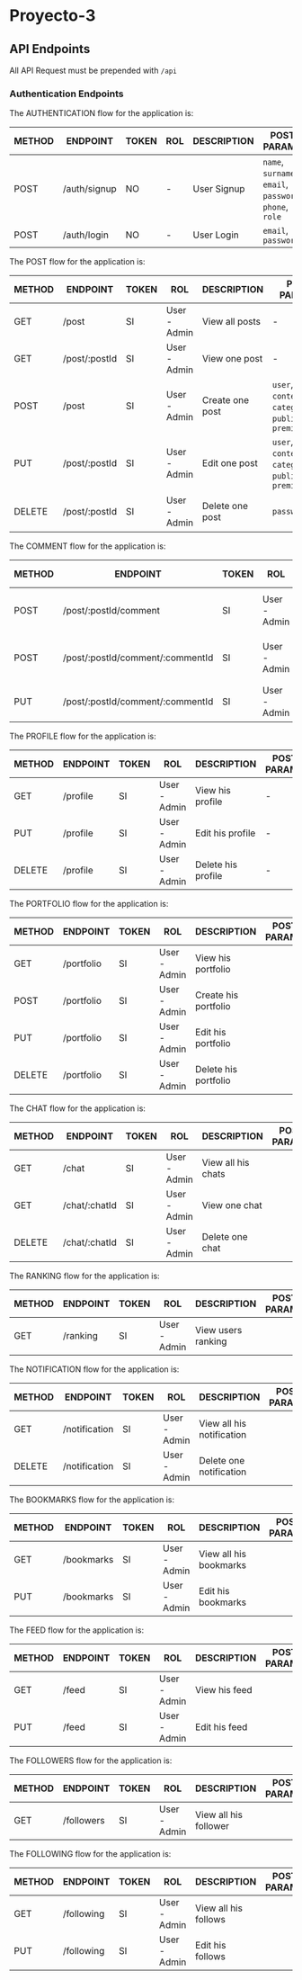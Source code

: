 # Proyecto-3

## API Endpoints

All API Request must be prepended with `/api`

### Authentication Endpoints

The AUTHENTICATION flow for the application is:
 
METHOD | ENDPOINT         | TOKEN |     ROL        |  DESCRIPTION               | POST PARAMS                                     | RETURNS
-------|------------------|-------|----------------|----------------------------|-------------------------------------------------|--------------------
POST   | /auth/signup     | NO    | -              | User Signup                | `name`, `surname`, `email`, `password`, `phone`, `role` | `token`
POST   | /auth/login      | NO    | -              | User Login                 | `email`, `password`                             | `token`

The POST flow for the application is:
 
METHOD | ENDPOINT         | TOKEN |     ROL        |  DESCRIPTION               | POST PARAMS                                     | RETURNS
-------|------------------|-------|----------------|----------------------------|-------------------------------------------------|--------------------
GET    | /post            | SI    | User - Admin   | View all posts             | -                                                | `list of all posts`
GET    | /post/:postId    | SI    | User - Admin   | View one post              | -                                               | `object a postId`
POST   | /post            | SI    | User - Admin   | Create one post            | `user`, `title`, `content`, `category`, `publishDate`, `premium` | `object with new post`                               | 
PUT    | /post/:postId    | SI    | User - Admin   | Edit one post              | `user`, `title`, `content`, `category`, `publishDate`, `premium`                                        | `object with updated post`
DELETE | /post/:postId    | SI    | User - Admin   | Delete one post            | `password`                                        | `object with deleted post`

The COMMENT flow for the application is:
 
METHOD | ENDPOINT         | TOKEN |     ROL        |  DESCRIPTION               | POST PARAMS                                     | RETURNS
-------|------------------|-------|----------------|----------------------------|-------------------------------------------------|--------------------
POST   | /post/:postId/comment | SI    | User - Admin | Create a comment inside a post | `user`, `content`, `like`, `publishDate`                | `object with new comment of a post`
POST   | /post/:postId/comment/:commentId   | SI    | User - Admin | Post a comment inside a comment | `user`, `content`, `like`, `publishDate`  | `object with new comment of a comment`
PUT    | /post/:postId/comment/:commentId   | SI    | User - Admin   | Edit one comment | -                                        | `object with updated comment`

The PROFILE flow for the application is:
 
METHOD | ENDPOINT         | TOKEN |     ROL        |  DESCRIPTION               | POST PARAMS                                     | RETURNS
-------|------------------|-------|----------------|----------------------------|-------------------------------------------------|--------------------
GET    | /profile         | SI    | User - Admin   | View his profile           | -                                               | `
PUT    | /profile         | SI    | User - Admin   | Edit his profile           | -                                               |
DELETE | /profile         | SI    | User - Admin   | Delete his profile         | -                                                |

The PORTFOLIO flow for the application is:
 
METHOD | ENDPOINT         | TOKEN |     ROL        |  DESCRIPTION               | POST PARAMS                                     | RETURNS
-------|------------------|-------|----------------|----------------------------|-------------------------------------------------|--------------------
GET    | /portfolio       | SI    | User - Admin   | View his portfolio         |                                                 |
POST   | /portfolio       | SI    | User - Admin   | Create his portfolio       |                                                 |
PUT    | /portfolio       | SI    | User - Admin   | Edit his portfolio         |                                                 |
DELETE | /portfolio       | SI    | User - Admin   | Delete his portfolio       |                                                 |

The CHAT flow for the application is:
 
METHOD | ENDPOINT         | TOKEN |     ROL        |  DESCRIPTION               | POST PARAMS                                     | RETURNS
-------|------------------|-------|----------------|----------------------------|-------------------------------------------------|--------------------
GET    | /chat            | SI    | User - Admin   | View all his chats         |                                                 |
GET    | /chat/:chatId    | SI    | User - Admin   | View one chat              |                                                 |
DELETE | /chat/:chatId    | SI    | User - Admin   | Delete one chat            |                                                 |

The RANKING flow for the application is:
 
METHOD | ENDPOINT         | TOKEN |     ROL        |  DESCRIPTION               | POST PARAMS                                     | RETURNS
-------|------------------|-------|----------------|----------------------------|-------------------------------------------------|--------------------
GET    | /ranking         | SI    | User - Admin   | View users ranking         |                                                 |

The NOTIFICATION flow for the application is:
 
METHOD | ENDPOINT         | TOKEN |     ROL        |  DESCRIPTION               | POST PARAMS                                     | RETURNS
-------|------------------|-------|----------------|----------------------------|-------------------------------------------------|--------------------
GET    | /notification    | SI    | User - Admin   | View all his notification  |                                                 |
DELETE | /notification    | SI    | User - Admin   | Delete one notification    |                                                 |

The BOOKMARKS flow for the application is:
 
METHOD | ENDPOINT         | TOKEN |     ROL        |  DESCRIPTION               | POST PARAMS                                     | RETURNS
-------|------------------|-------|----------------|----------------------------|-------------------------------------------------|--------------------
GET    | /bookmarks       | SI    | User - Admin   | View all his bookmarks     |                                                 |
PUT    | /bookmarks       | SI    | User - Admin   | Edit his bookmarks         |                                                 |

The FEED flow for the application is:
 
METHOD | ENDPOINT         | TOKEN |     ROL        |  DESCRIPTION               | POST PARAMS                                     | RETURNS
-------|------------------|-------|----------------|----------------------------|-------------------------------------------------|--------------------
GET    | /feed            | SI    | User - Admin   | View his feed              |                                                 |
PUT    | /feed            | SI    | User - Admin   | Edit his feed              |                                                 |

The FOLLOWERS flow for the application is:
 
METHOD | ENDPOINT         | TOKEN |     ROL        |  DESCRIPTION               | POST PARAMS                                     | RETURNS
-------|------------------|-------|----------------|----------------------------|-------------------------------------------------|--------------------
GET    | /followers       | SI    | User - Admin   | View all his follower      |                                                 |

The FOLLOWING flow for the application is:
 
METHOD | ENDPOINT         | TOKEN |     ROL        |  DESCRIPTION               | POST PARAMS                                     | RETURNS
-------|------------------|-------|----------------|----------------------------|-------------------------------------------------|--------------------
GET    | /following       | SI    | User - Admin   | View all his follows       |                                                 |
PUT    | /following       | SI    | User - Admin   | Edit his follows           |                                                 |
